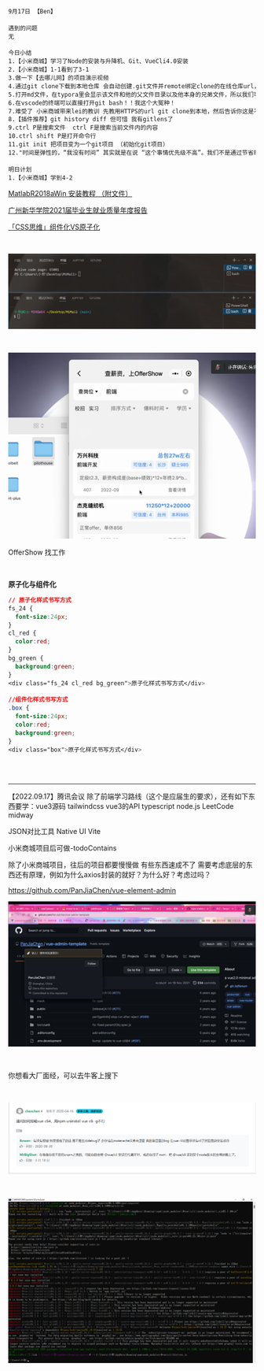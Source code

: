 ```html
9月17日 【Ben】

遇到的问题
无

今日小结
1.【小米商城】学习了Node的安装与升降机、Git、VueCli4.0安装
2.【小米商城】1-1看到了3-1
3.做一下【去哪儿网】的项目演示视频
4.通过git clone下载到本地仓库 会自动创建.git文件并remote绑定clone的在线仓库url，这样就不用自己手动git init和git remote 很方便
5.打开md文件，在typora里会显示该文件和他的父文件目录以及他本身的兄弟文件，所以我们可以把笔记的md文件建在根目录下，这样可以方便的打开整个项目文件夹
6.在vscode的终端可以直接打开git bash！！我这个大冤种！
7.难受了 小米商城带来lei的教训 先教用HTTPS的url git clone到本地，然后告诉你这是不行的，要用SSH的url才能使用公钥私钥，你直接说这有个坑就好了，为什么要让我跳下去再爬出来 给我难忘的回忆呢[emo/doge]
8.【插件推荐】git history diff 但可惜 我有gitlens了
9.ctrl P是搜索文件  ctrl F是搜索当前文件内的内容
10.ctrl shift P是打开命令行
11.git init 把项目变为一个git项目 （初始化git项目）
12."时间是弹性的，“我没有时间” 其实就是在说 “这个事情优先级不高”。我们不是通过节省时间来打造我们想过的生活，我们应该先建立我们想要的生活，时间就会自然而然节省出来"

明日计划
1.【小米商城】学到4-2
```

[MatlabR2018aWin 安装教程 （附文件）](https://blog.csdn.net/weixin_45322373/article/details/122565250)

[广州新华学院2021届毕业生就业质量年度报告](http://js.bysjy.com.cn/default/quality_report/pdf.html?fileUrl=https://yun-campus-res.oss-cn-shenzhen.aliyuncs.com/document/1640941769-3160.pdf)

[「CSS思维」组件化VS原子化](https://zhuanlan.zhihu.com/p/39476410)

​	

![打开git bash在vscode终端](9月17日.assets/image-20220917175623237.png)

​	

![image-20220917155958557](9月17日.assets/image-20220917155958557.png)

OfferShow 找工作

​	

**原子化与组件化**

```css
// 原子化样式书写方式
fs_24 {
  font-size:24px;
}
cl_red {
  color:red;
}
bg_green {
  background:green;
}
<div class="fs_24 cl_red bg_green">原子化样式书写方式</div>
 
//组件化样式书写方式
.box { 
  font-size:24px;
  color:red;
  background:green;
}
<div class="box">原子化样式书写方式</div>
 
```

​	

---------------------------
【2022.09.17】腾讯会议
除了前端学习路线（这个是应届生的要求），还有如下东西要学：vue3源码 tailwindcss vue3的API typescript node.js LeetCode midway

JSON对比工具
Native UI
Vite

小米商城项目后可做-todoContains

除了小米商城项目，往后的项目都要慢慢做 有些东西速成不了 需要考虑底层的东西还有原理，例如为什么axios封装的就好？为什么好？考虑过吗？

https://github.com/PanJiaChen/vue-element-admin

![image-20220917162507387](9月17日.assets/image-20220917162507387.png)

​	

你想看大厂面经，可以去牛客上搜下

​	

![image-20220917231914735](9月17日.assets/image-20220917231914735.png)

​	

![image-20220918004725383](9月17日.assets/image-20220918004725383.png)
